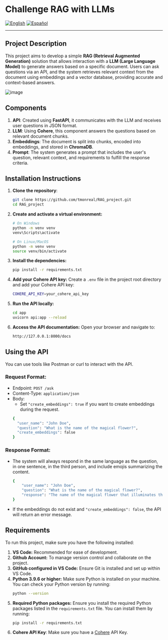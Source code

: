 # Challenge RAG with LLMs

[![English](https://img.shields.io/badge/lang-English-blue.svg)](#english) [![Español](https://img.shields.io/badge/lang-Español-red.svg)](#español)

---

## Project Description

This project aims to develop a simple **RAG (Retrieval Augmented Generation)** solution that allows interaction with a **LLM (Large Language Model)** to generate answers based on a specific document. Users can ask questions via an API, and the system retrieves relevant context from the document using embeddings and a vector database, providing accurate and context-based answers.

![image](https://github.com/user-attachments/assets/32f081ae-c27d-4a13-9f4b-ea5fac5f1c80)


## Components
1. **API**: Created using **FastAPI**, it communicates with the LLM and receives user questions in JSON format.
2. **LLM**: Using **Cohere**, this component answers the questions based on relevant document chunks.
3. **Embeddings**: The document is split into chunks, encoded into embeddings, and stored in **ChromaDB**.
4. **Prompt**: The system generates a prompt that includes the user's question, relevant context, and requirements to fulfill the response criteria.

## Installation Instructions

1. **Clone the repository**:

   ```bash
   git clone https://github.com/tmonreal/RAG_project.git
   cd RAG_project

2. **Create and activate a virtual environment:**
   ```bash
   # On Windows
   python -m venv venv
   venv\Scripts\activate
   
   # On Linux/MacOS
   python -m venv venv
   source venv/bin/activate
   
4. **Install the dependencies:**
   ```bash
   pip install -r requirements.txt

6. **Add your Cohere API key:**
   Create a `.env` file in the project root directory and add your Cohere API key:
   ```bash
   COHERE_API_KEY=your_cohere_api_key
   
8. **Run the API locally:**
   ```bash
   cd app
   uvicorn api:app --reload

10. **Access the API documentation:**
    Open your browser and navigate to:
    ```bash
    http://127.0.0.1:8000/docs

## Using the API
You can use tools like Postman or curl to interact with the API.

### Request Format:
- Endpoint: `POST /ask`
- Content-Type: `application/json`
- Body:
  - Set `"create_embeddings": true` if you want to create embeddings during the request.
  ```bash
  {
    "user_name": "John Doe",
    "question": "What is the name of the magical flower?",
    "create_embeddings": false
  }

### **Response Format:**
- The system will always respond in the same language as the question, in one sentence, in the third person, and include emojis summarizing the content.
  ``` bash
  {
      "user_name": "John Doe",
      "question": "What is the name of the magical flower?",
      "response": "The name of the magical flower that illuminates the Amazonian jungle at night is 🌸 Luz de Luna 🌸."
  }
- If the embeddings do not exist and `"create_embeddings": false`, the API will return an error message.

## **Requirements**
To run this project, make sure you have the following installed:

1. **VS Code:** Recommended for ease of development.
2. **Github Account:** To manage version control and collaborate on the project.
3. **GitHub configured in VS Code:** Ensure Git is installed and set up within VS Code.
4. **Python 3.9.6 or higher:** Make sure Python is installed on your machine. You can check your Python version by running:
   ```bash
   python --version
5. **Required Python packages:** Ensure you install the required Python packages listed in the `requirements.txt` file. You can install them by running:
   ```bash
   pip install -r requirements.txt
6. **Cohere API Key**: Make sure you have a [Cohere](https://cohere.com/) API Key.
